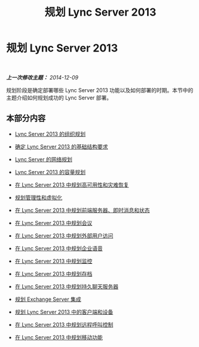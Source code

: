 ﻿---
title: 规划 Lync Server 2013
TOCTitle: 规划 Lync Server 2013
ms:assetid: 6398cd91-8773-41bc-9b66-725d65ba9d66
ms:mtpsurl: https://technet.microsoft.com/zh-cn/library/Gg398447(v=OCS.15)
ms:contentKeyID: 49313049
ms.date: 05/19/2016
mtps_version: v=OCS.15
ms.translationtype: HT
---

# 规划 Lync Server 2013

 

_**上一次修改主题：** 2014-12-09_

规划阶段是确定部署哪些 Lync Server 2013 功能以及如何部署的时期。本节中的主题介绍如何规划成功的 Lync Server 部署。

## 本部分内容

  - [Lync Server 2013 的组织规划](lync-server-2013-planning-for-your-organization.md)

  - [确定 Lync Server 2013 的基础结构要求](lync-server-2013-determining-your-infrastructure-requirements.md)

  - [Lync Server 的网络规划](lync-server-2013-network-planning.md)

  - [Lync Server 2013 的容量规划](lync-server-2013-capacity-planning.md)

  - [在 Lync Server 2013 中规划高可用性和灾难恢复](lync-server-2013-planning-for-high-availability-and-disaster-recovery.md)

  - [规划管理性和虚拟化](lync-server-2013-planning-for-manageability-and-virtualization.md)

  - [在 Lync Server 2013 中规划前端服务器、即时消息和状态](lync-server-2013-planning-for-front-end-servers-instant-messaging-and-presence.md)

  - [在 Lync Server 2013 中规划会议](lync-server-2013-planning-for-conferencing.md)

  - [在 Lync Server 2013 中规划外部用户访问](lync-server-2013-planning-for-external-user-access.md)

  - [在 Lync Server 2013 中规划企业语音](lync-server-2013-planning-for-enterprise-voice.md)

  - [在 Lync Server 2013 中规划监控](lync-server-2013-planning-for-monitoring.md)

  - [在 Lync Server 2013 中规划存档](lync-server-2013-planning-for-archiving.md)

  - [在 Lync Server 2013 中规划持久聊天服务器](lync-server-2013-planning-for-persistent-chat-server.md)

  - [规划 Exchange Server 集成](lync-server-2013-planning-for-exchange-server-integration.md)

  - [规划 Lync Server 2013 中的客户端和设备](lync-server-2013-planning-for-clients-and-devices.md)

  - [在 Lync Server 2013 中规划远程呼叫控制](lync-server-2013-planning-for-remote-call-control.md)

  - [在 Lync Server 2013 中规划移动功能](lync-server-2013-planning-for-mobility.md)

